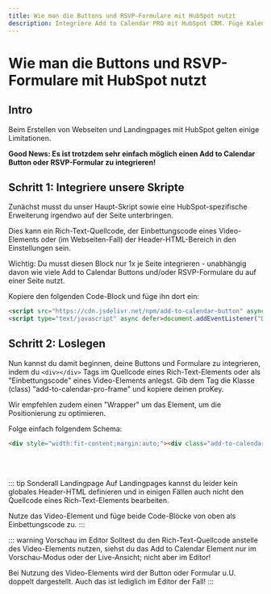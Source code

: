 ```yaml
---
title: Wie man die Buttons und RSVP-Formulare mit HubSpot nutzt
description: Integriere Add to Calendar PRO mit HubSpot CRM. Füge Kalender-Buttons und RSVP-Formulare zu deinen HubSpot-Marketing-Workflows hinzu.
---
```


# Wie man die Buttons und RSVP-Formulare mit HubSpot nutzt

## Intro

Beim Erstellen von Webseiten und Landingpages mit HubSpot gelten einige Limitationen.

**Good News: Es ist trotzdem sehr einfach möglich einen Add to Calendar Button oder RSVP-Formular zu integrieren!**

## Schritt 1: Integriere unsere Skripte

Zunächst musst du unser Haupt-Skript sowie eine HubSpot-spezifische Erweiterung irgendwo auf der Seite unterbringen.

Dies kann ein Rich-Text-Quellcode, der Einbettungscode eines Video-Elements oder (im Webseiten-Fall) der Header-HTML-Bereich in den Einstellungen sein.

Wichtig: Du musst diesen Block nur 1x je Seite integrieren - unabhängig davon wie viele Add to Calendar Buttons und/oder RSVP-Formulare du auf einer Seite nutzt.

Kopiere den folgenden Code-Block und füge ihn dort ein:

```html
<script src="https://cdn.jsdelivr.net/npm/add-to-calendar-button" async defer></script>
<script type="text/javascript" async defer>document.addEventListener("DOMContentLoaded",function(){let e=document.querySelectorAll(".add-to-calendar-pro-frame");e.forEach(e=>{let t=e.innerHTML.trim(),a=t.match(/^[a-z0-9\-]+$/);if(a){let r=document.createElement("add-to-calendar-button");r.setAttribute("proKey",a[0]),e.parentNode.replaceChild(r,e)}})});</script>
```

## Schritt 2: Loslegen

Nun kannst du damit beginnen, deine Buttons und Formulare zu integrieren, indem du `<div></div>` Tags im Quellcode eines Rich-Text-Elements oder als "Einbettungscode" eines Video-Elements anlegst. Gib dem Tag die Klasse (class) "add-to-calendar-pro-frame" und kopiere deinen proKey.

Wir empfehlen zudem einen "Wrapper" um das Element, um die Positionierung zu optimieren.

Folge einfach folgendem Schema:

```html
<div style="width:fit-content;margin:auto;"><div class="add-to-calendar-pro-frame">prokey-deines-events</div></div>
```

<br /><br />

::: tip Sonderall Landingpage
Auf Landingpages kannst du leider kein globales Header-HTML definieren und in einigen Fällen auch nicht den Quellcode eines Rich-Text-Elements bearbeiten.

Nutze das Video-Element und füge beide Code-Blöcke von oben als Einbettungscode zu.
:::

::: warning Vorschau im Editor
Solltest du den Rich-Text-Quellcode anstelle des Video-Elements nutzen, siehst du das Add to Calendar Element nur im Vorschau-Modus oder der Live-Ansicht; nicht aber im Editor!

Bei Nutzung des Video-Elements wird der Button oder Formular u.U. doppelt dargestellt. Auch das ist lediglich im Editor der Fall!
:::